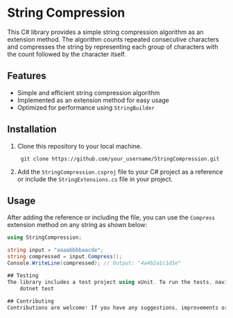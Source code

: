 # String Compression

This C# library provides a simple string compression algorithm as an extension method. The algorithm counts repeated consecutive characters and compresses the string by representing each group of characters with the count followed by the character itself.

## Features

- Simple and efficient string compression algorithm
- Implemented as an extension method for easy usage
- Optimized for performance using `StringBuilder`

## Installation

1. Clone this repository to your local machine.

        git clone https://github.com/your_username/StringCompression.git

2. Add the `StringCompression.csproj` file to your C# project as a reference or include the `StringExtensions.cs` file in your project.

## Usage

After adding the reference or including the file, you can use the `Compress` extension method on any string as shown below:

```csharp
using StringCompression;

string input = "aaaabbbbaacde";
string compressed = input.Compress();
Console.WriteLine(compressed); // Output: "4a4b2a1c1d1e"

## Testing
The library includes a test project using xUnit. To run the tests, navigate to the StringCompression.Tests directory and execute the following command:
    dotnet test
    
## Contributing
Contributions are welcome! If you have any suggestions, improvements or bug reports, please submit a pull request or create an issue.

